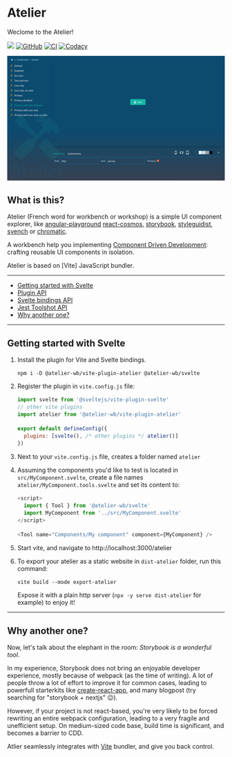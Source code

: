 # Atelier

Weclome to the Atelier!

[![](https://img.shields.io/npm/v/@atelier-wb/vite-plugin-atelier.svg)](https://www.npmjs.com/package/@atelier-wb/vite-plugin-atelier)
[![GitHub](https://img.shields.io/github/license/feugy/atelier)][license]
[![CI](https://github.com/feugy/atelier/actions/workflows/CI.yml/badge.svg)](https://github.com/feugy/atelier/actions/workflows/CI.yml)
[![Codacy](https://app.codacy.com/project/badge/Grade/4f26d900b38547fbbb8899c853fca159)](https://www.codacy.com/gh/feugy/atelier/dashboard?utm_source=github.com&utm_medium=referral&utm_content=feugy/atelier&utm_campaign=Badge_Grade)

![Atelier UI](/assets/atelier.png)

## What is this?

Atelier (French word for workbench or workshop) is a simple UI component explorer, like [angular-playground] [react-cosmos], [storybook], [styleguidist], [svench] or [chromatic].

A workbench help you implementing [Component Driven Development][cdd]: crafting reusable UI components in isolation.

Atelier is based on [Vite] JavaScript bundler.

---

- [Getting started with Svelte](#getting-started-with-svelte)
- [Plugin API][plugin-api]
- [Svelte bindings API][svelte-api]
- [Jest Toolshot API][toolshot-api]
- [Why another one?](#why-another-one)

---

## Getting started with Svelte

1. Install the plugin for Vite and Svelte bindings.

   ```shell
   npm i -D @atelier-wb/vite-plugin-atelier @atelier-wb/svelte
   ```

2. Register the plugin in `vite.config.js` file:

   ```js
   import svelte from '@sveltejs/vite-plugin-svelte'
   // other vite plugins
   import atelier from '@atelier-wb/vite-plugin-atelier'

   export default defineConfig({
     plugins: [svelte(), /* other plugins */ atelier()]
   })
   ```

3. Next to your `vite.config.js` file, creates a folder named `atelier`

4. Assuming the components you'd like to test is located in `src/MyComponent.svelte`, create a file names `atelier/MyComponent.tools.svelte` and set its content to:

   ```js
   <script>
     import { Tool } from '@atelier-wb/svelte'
     import MyComponent from '../src/MyComponent.svelte'
   </script>

   <Tool name="Components/My component" component={MyComponent} />
   ```

5. Start vite, and navigate to http://localhost:3000/atelier

6. To export your atelier as a static website in `dist-atelier` folder, run this command:

   ```shell
   vite build --mode export-atelier
   ```

   Expose it with a plain http server (`npx -y serve dist-atelier` for example) to enjoy it!

---

## Why another one?

Now, let's talk about the elephant in the room: _Storybook is a wonderful tool_.

In my experience, Storybook does not bring an enjoyable developer experience, mostly because of webpack (as the time of writing).
A lot of people throw a lot of effort to improve it for common cases, leading to powerfull starterkits like [create-react-app], and many blogpost (try searching for "storybook + nextjs" 😉).

However, if your project is not react-based, you're very likely to be forced rewriting an entire webpack configuration, leading to a very fragile and unefficient setup. On medium-sized code base, build time is significant, and becomes a barrier to CDD.

Atlier seamlessly integrates with [Vite][vitejs] bundler, and give you back control.

[angular-playground]: https://angularplayground.it/
[cdd]: https://www.componentdriven.org/
[chromatic]: https://github.com/meteor/chromatic/
[create-react-app]: https://create-react-app.dev/
[license]: https://github.com/feugy/atelier/blob/main/LICENSE
[plugin-api]: https://github.com/feugy/atelier/tree/main/packages/vite-plugin-atelier
[react-cosmos]: https://reactcosmos.org/
[storybook]: https://storybook.js.org/
[styleguidist]: https://react-styleguidist.js.org/
[svelte]: https://svelte.dev
[svelte-api]: https://github.com/feugy/atelier/tree/main/packages/svelte
[svench]: https://svench-docs.vercel.app
[toolshot-api]: https://github.com/feugy/atelier/tree/main/packages/toolshot
[vitejs]: https://vitejs.dev/
